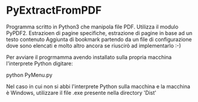 # PyExtractFromPDF
Programma scritto in Python3 che manipola file PDF.
Utilizza il modulo PyPDF2.
Estrazioen di pagine specifiche, estrazione di pagine in base ad un testo contenuto
Aggiunta di bookmark partendo da un file di configurazione dove sono elencati e molto altro ancora se riuscirò ad implementarlo :-)

Per avviare il progrmamma avendo installato sulla propria macchina l'interprete Python digitare:


python PyMenu.py

Nel caso in cui non si abbi l'interprete Python sulla macchina e la macchina è Windows, utilizzare il file .exe presente nella directory 
'Dist'

